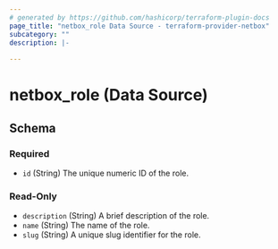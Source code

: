 ```yaml
---
# generated by https://github.com/hashicorp/terraform-plugin-docs
page_title: "netbox_role Data Source - terraform-provider-netbox"
subcategory: ""
description: |-
  
---
```


# netbox_role (Data Source)





<!-- schema generated by tfplugindocs -->
## Schema

### Required

- `id` (String) The unique numeric ID of the role.

### Read-Only

- `description` (String) A brief description of the role.
- `name` (String) The name of the role.
- `slug` (String) A unique slug identifier for the role.
